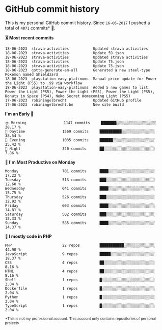 # GitHub commit history
This is my personal GitHub commit history. Since <!--START_SECTION:first-commit-date-->`16-06-2017`<!--END_SECTION:first-commit-date--> I pushed a total of <!--START_SECTION:total-commit-count-->`4071`<!--END_SECTION:total-commit-count--> commits* 🎉.

<!--START_SECTION:most-recent-commits-->
**⏳ Most recent commits**
                                        
```text
18-06-2023  strava-activities           Updated strava activities
18-06-2023  strava-activities           Update 59.json
18-06-2023  strava-activities           Updated strava activities
18-06-2023  strava-activities           Update 75.json
18-06-2023  strava-activities           Update 75.json
18-06-2023  gotta-generate-em-all       Generated a new steel-type Pokémon named Shieldzard
18-06-2023  playstation-easy-platinums  Manual price update for Power the Light (PS5) to .99 via workflow
18-06-2023  playstation-easy-platinums  Added 5 new games to list: Power the Light (PS5), Power the Light (PS5), Power the Light (PS5), Donuts in Space (PS4), Neko Secret Homecoming Light (PS5)
17-06-2023  robiningelbrecht            Updated GitHub profile
17-06-2023  robiningelbrecht.be         New site build
```
<!--END_SECTION:most-recent-commits-->  

<!--START_SECTION:commits-per-day-time-->
**I&#039;m an Early 🐤**

```text
🌞 Morning                 1147 commits     ███████░░░░░░░░░░░░░░░░░░   28.17 %
🌆 Daytime                 1569 commits     ██████████░░░░░░░░░░░░░░░   38.54 %
🌃 Evening                 1035 commits     ██████░░░░░░░░░░░░░░░░░░░   25.42 %
🌙 Night                   320 commits      ██░░░░░░░░░░░░░░░░░░░░░░░   7.86 %
```
<!--END_SECTION:commits-per-day-time-->  

<!--START_SECTION:commits-per-weekday-->
**📅 I&#039;m Most Productive on Monday**

```text
Monday                    701 commits      ████░░░░░░░░░░░░░░░░░░░░░   17.22 %
Tuesday                   513 commits      ███░░░░░░░░░░░░░░░░░░░░░░   12.60 %
Wednesday                 641 commits      ████░░░░░░░░░░░░░░░░░░░░░   15.75 %
Thursday                  526 commits      ███░░░░░░░░░░░░░░░░░░░░░░   12.92 %
Friday                    603 commits      ████░░░░░░░░░░░░░░░░░░░░░   14.81 %
Saturday                  502 commits      ███░░░░░░░░░░░░░░░░░░░░░░   12.33 %
Sunday                    585 commits      ████░░░░░░░░░░░░░░░░░░░░░   14.37 %
```
<!--END_SECTION:commits-per-weekday-->  

<!--START_SECTION:repos-per-language-->
**💬 I mostly code in PHP**

```text
PHP                       22 repos         ███████████░░░░░░░░░░░░░░   44.90 %
JavaScript                9 repos          █████░░░░░░░░░░░░░░░░░░░░   18.37 %
CSS                       4 repos          ██░░░░░░░░░░░░░░░░░░░░░░░   8.16 %
HTML                      4 repos          ██░░░░░░░░░░░░░░░░░░░░░░░   8.16 %
Shell                     1 repos          █░░░░░░░░░░░░░░░░░░░░░░░░   2.04 %
Dockerfile                1 repos          █░░░░░░░░░░░░░░░░░░░░░░░░   2.04 %
Python                    1 repos          █░░░░░░░░░░░░░░░░░░░░░░░░   2.04 %
TypeScript                1 repos          █░░░░░░░░░░░░░░░░░░░░░░░░   2.04 %
```
<!--END_SECTION:repos-per-language-->  

<sub>*This is not my professional account. This account only contains repositories of personal projects</sub>
